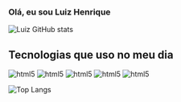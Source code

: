 ### Olá, eu sou Luiz Henrique

![Luiz GitHub stats](https://github-readme-stats.vercel.app/api?username=progluizhenrique&show_icons=true&theme=cobalt)

## Tecnologias que uso no meu dia

<div style="display: inline-block">
  <img aling="center" alt="html5" src="https://img.shields.io/badge/HTML5-E34F26?style=for-the-badge&logo=html5&logoColor=white"/>
  <img aling="center" alt="html5" src="https://img.shields.io/badge/CSS-239120?&style=for-the-badge&logo=css3&logoColor=white"/>
  <img aling="center" alt="html5" src="https://img.shields.io/badge/JavaScript-F7DF1E?style=for-the-badge&logo=javascript&logoColor=black"/>
  <img aling="center" alt="html5" src="https://img.shields.io/badge/React-20232A?style=for-the-badge&logo=react&logoColor=61DAFB"/>
  <img aling="center" alt="html5" src="https://img.shields.io/badge/TypeScript-007ACC?style=for-the-badge&logo=typescript&logoColor=white"/>
</div>

![Top Langs](https://github-readme-stats.vercel.app/api/top-langs/?username=progluizhenrique&size_weight=0.5&count_weight=0.5&theme=cobalt&layout=compact)
